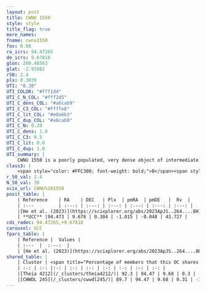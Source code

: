 ```yaml
---
layout: post
title: CWNU 1550
style: style
title_flag: true
more_names: 
fname: cwnu1550
fov: 0.08
ra_icrs: 94.47265
de_icrs: 9.67818
glon: 200.48563
glat: -2.93982
r50: 2.4
plx: 0.3039
UTI: "0.38"
UTI_COLOR: "#fff1d4"
UTI_C_N_COL: "#fff2d5"
UTI_C_dens_COL: "#a6cab9"
UTI_C_C3_COL: "#ffffe8"
UTI_C_lit_COL: "#e0a6b3"
UTI_C_dup_COL: "#a6cab9"
UTI_C_N: 0.39
UTI_C_dens: 1.0
UTI_C_C3: 0.5
UTI_C_lit: 0.0
UTI_C_dup: 1.0
UTI_summary: |
    CWNU 1550 is a poorly populated, very dense object of intermediate C3 quality. It was recently reported in the literature. This object shares a large percentage of members with 2 later reported entries.
class3: |
    <span style="color: #FFC300; font-weight: bold;">B</span><span style="color: #FFC300; font-weight: bold;">B</span>
r_50_val: 2.4
N_50_val: 39
scix_url: CWNU%201550
posit_table: |
    | Reference    | RA    | DEC   | Plx  | pmRA  | pmDE   |  Rv  |
    | :---         | :---: | :---: | :---: | :---: | :---: | :---: |
    |[He et al. (2023)](https://scixplorer.org/abs/2023ApJS..264....8H) | 94.471 | 9.682 | 0.305 | -1.017 | -0.066 | 51.38 |
    | **UCC** |94.473 | 9.678 | 0.304 | -1.015 | -0.048 | 43.727 | 
cds_radec: 94.47265,+9.67818
carousel: UCC
fpars_table: |
    | Reference |  Values |
    | :---  |  :---:  |
    | [He et al. (2023)](https://scixplorer.org/abs/2023ApJS..264....8H) | `A0=1.55, m-M=12.75, logAge=7.75` |
shared_table: |
    | Cluster | <span title="Percentage of members that this OC shares with the ones listed">%</span>   | RA   | DEC   | Plx   | pmRA  | pmDE  | Rv | UTI |
    | :-: | :-: |:-: | :-: | :-: | :-: | :-: | :-: | :-: |
    |[Theia 4212](/_clusters/theia4212/)| 92.3 | 94.47 | 9.68 | 0.3 | -1.01 | -0.07 | 43.73 |0.04 |
    |[CWWDL 245](/_clusters/cwwdl245/)| 89.7 | 94.47 | 9.68 | 0.31 | -1.02 | -0.05 | 43.73 |0.02 |
---
```

